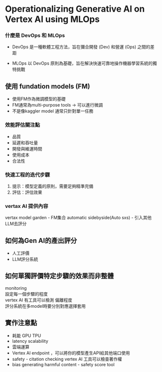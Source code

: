 # Operationalizing Generative AI on Vertex AI using MLOps

### 什麼是 DevOps 和 MLOps

- DevOps 是⼀種軟體⼯程⽅法，旨在彌合開發 (Dev) 和營運 (Ops) 之間的差距

- MLOps 以 DevOps 原則為基礎，旨在解決快速可靠地操作機器學習系統的獨特挑戰

## 使用 fundation models (FM)

-  使用FM作為微調模型的基礎
- FM通常為multi-purpose tools -> 可以進行微調
- 不是像kaggler model 通常只針對單一任務
### 效能評估關注點

- 品質
- 延遲和吞吐量
- 開發與維運時間
- 使用成本
- 合法性

### 快速工程的迭代步驟

1. 提示：模型定義的原則，需要足夠精準完備
2. 評估：評估效果
### vertax AI 提供內容

 vertax model garden - FM集合
 automatic sidebyside(Auto sxs) - 引入其他LLM去評分

## 如何為Gen AI的產出評分

- 人工評價
- LLM評分系統

## 如何單獨評價特定步驟的效果而非整體

monitoring   
設定每一個步驟的程度  
vertex AI 有工具可以檢測 偏離程度  
評分系統在多model時要分別對應選擇套用  

## 實作注意點

- 耗能 GPU TPU
- latency scalability
- 雲端運算
- Vertex AI endpoint ，可以將你的模型產生API給其他端口使用
- safety - citation checking vertex AI 工具可以檢查著作權
- bias generating harmful content - safety score tool
